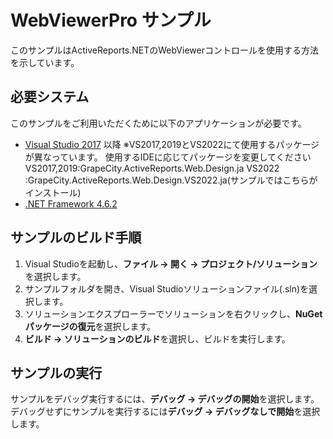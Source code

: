 # WebViewerPro サンプル

このサンプルはActiveReports.NETのWebViewerコントロールを使用する方法を示しています。

## 必要システム

このサンプルをご利用いただくために以下のアプリケーションが必要です。
* [Visual Studio 2017](https://visualstudio.microsoft.com/vs/) 以降
   ※VS2017,2019とVS2022にて使用するパッケージが異なっています。
     使用するIDEに応じてパッケージを変更してください
    VS2017,2019:GrapeCity.ActiveReports.Web.Design.ja
    VS2022     :GrapeCity.ActiveReports.Web.Design.VS2022.ja(サンプルではこちらがインストール)
* [.NET Framework 4.6.2](https://dotnet.microsoft.com/download/dotnet-framework/net462)

## サンプルのビルド手順

1. Visual Studioを起動し、**ファイル → 開く → プロジェクト/ソリューション**を選択します。
2. サンプルフォルダを開き、Visual Studioソリューションファイル(.sln)を選択します。
3. ソリューションエクスプローラーでソリューションを右クリックし、**NuGetパッケージの復元**を選択します。
4. **ビルド → ソリューションのビルド**を選択し、ビルドを実行します。

## サンプルの実行

サンプルをデバッグ実行するには、**デバッグ → デバッグの開始**を選択します。
デバッグせずにサンプルを実行するには**デバッグ → デバッグなしで開始**を選択します。